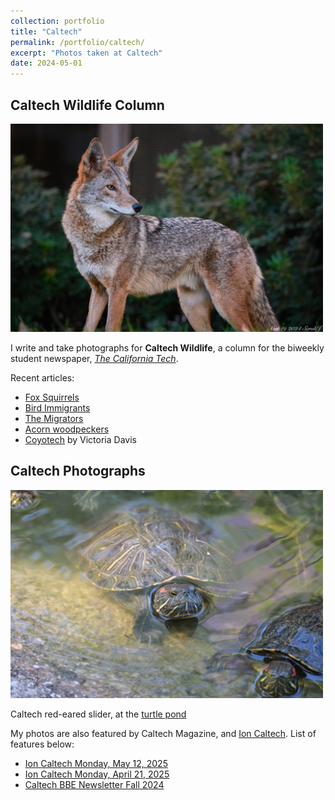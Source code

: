 ```yaml
---
collection: portfolio
title: "Caltech"
permalink: /portfolio/caltech/
excerpt: "Photos taken at Caltech"
date: 2024-05-01
---
```


## Caltech Wildlife Column

<img src="/images/coyote_side.jpg" alt="Coyote" style="width: 500px; height: auto;">

I write and take photographs for **Caltech Wildlife**, a column for the biweekly student newspaper, [*The California Tech*](https://tech.caltech.edu/).

Recent articles:
- [Fox Squirrels](https://tech.caltech.edu/2025/05/12/caltech-wildlife-fox-squirrels/)
- [Bird Immigrants](https://tech.caltech.edu/2025/04/22/caltech-wildlife-bird-immigrants/)
- [The Migrators](https://tech.caltech.edu/2025/04/08/caltech-wildlife-the-migrators/)
- [Acorn woodpeckers](https://tech.caltech.edu/2025/03/04/caltech-woodpeckers/)
- [Coyotech](https://tech.caltech.edu/2025/02/18/caltech-wildlife-coyotes-on-campus/) by Victoria Davis

## Caltech Photographs 
<img src="/images/Caltech_turtle2.JPG" alt="Caltech_turtle2.JPG" style="width: 500px; height: auto;">

Caltech red-eared slider, at the [turtle pond](https://turtle.clubs.caltech.edu/faqs)

My photos are also featured by Caltech Magazine, and [Ion Caltech](https://ion.caltech.edu/). List of features below: 
- [Ion Caltech Monday, May 12, 2025](https://us11.campaign-archive.com/?u=b45e3f84fc6604dfac0c95efa&id=479eea5032)
- [Ion Caltech Monday, April 21, 2025](https://us11.campaign-archive.com/?u=b45e3f84fc6604dfac0c95efa&id=4454b6c1e3)
- [Caltech BBE Newsletter Fall 2024](https://new.express.adobe.com/webpage/8aMKW6gpPYmUD)








